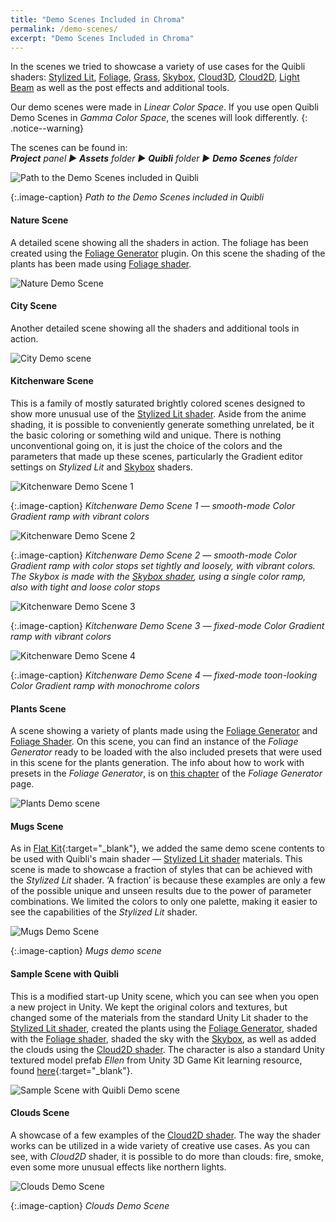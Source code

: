 ```yaml
---
title: "Demo Scenes Included in Chroma"
permalink: /demo-scenes/
excerpt: "Demo Scenes Included in Chroma"
---
```


In the scenes we tried to showcase a variety of use cases for the Quibli shaders: [Stylized Lit](../stylized-lit-shader), [Foliage](../foliage-shader), [Grass](../grass-shader), [Skybox](../skybox-shader), [Cloud3D](../cloud3d-shader), [Cloud2D](../cloud2d-shader), [Light Beam]([../light-beam-shader) as well as the post effects and additional tools.  

Our demo scenes were made in _Linear Color Space_. If you use open Quibli Demo Scenes in  _Gamma Color Space_, the scenes will look differently.
{: .notice--warning}

The scenes can be found in:  
_**Project** panel ▶︎ **Assets** folder ▶︎ **Quibli** folder ▶︎ **Demo Scenes** folder_

![Path to the Demo Scenes included in Quibli](../assets/images/manual_images/quibli_demo_scenes_path.png)

{:.image-caption}
*Path to the Demo Scenes included in Quibli*

#### Nature Scene  
A detailed scene showing all the shaders in action. The foliage has been created using the [Foliage Generator](../foliage-generator) plugin. On this scene the shading of the plants has been made using [Foliage shader](../foliage-shader).    

![Nature Demo Scene](../assets/images/manual_images/demo_nature_scene.png)

#### City Scene  
Another detailed scene showing all the shaders and additional tools in action.  

![City Demo scene](../assets/images/manual_images/demo_city_scene.png)

#### Kitchenware Scene
This is a family of mostly saturated brightly colored scenes designed to show more unusual use of the [Stylized Lit shader](../stylized-lit-shader). Aside from the anime shading, it is possible to conveniently generate something unrelated, be it the basic coloring or something wild and unique. There is nothing unconventional going on, it is just the choice of the colors and the parameters that made up these scenes, particularly the Gradient editor settings on _Stylized Lit_ and [Skybox](../skybox-shader) shaders.  

![Kitchenware Demo Scene 1](../assets/images/manual_images/demo_kitchenware_scene_1.png)

{:.image-caption}
*Kitchenware Demo Scene 1 — smooth-mode Color Gradient ramp with vibrant colors*

![Kitchenware Demo Scene 2](../assets/images/manual_images/demo_kitchenware_scene_2.png)

{:.image-caption}
*Kitchenware Demo Scene 2 — smooth-mode Color Gradient ramp with color stops set tightly and loosely, with vibrant colors. The Skybox is made with the [Skybox shader](../skybox-shader), using a single color ramp, also with tight and loose color stops*

![Kitchenware Demo Scene 3](../assets/images/manual_images/demo_kitchenware_scene_3.png)

{:.image-caption}
*Kitchenware Demo Scene 3 — fixed-mode Color Gradient ramp with vibrant colors*

![Kitchenware Demo Scene 4](../assets/images/manual_images/demo_kitchenware_scene_4.png)

{:.image-caption}
*Kitchenware Demo Scene 4 — fixed-mode toon-looking Color Gradient ramp with monochrome colors*

#### Plants Scene
A scene showing a variety of plants made using the [Foliage Generator](../foliage-generator) and [Foliage Shader](../foliage-shader). On this scene, you can find an instance of the _Foliage Generator_ ready to be loaded with the also included presets that were used in this scene for the plants generation. The info about how to work with presets  in the _Foliage Generator_, is on [this chapter](../foliage-generator/#updating-the-existing-exported-models-later) of the _Foliage Generator_ page.

![Plants Demo scene](../assets/images/manual_images/demo_plants_scene.png)

#### Mugs Scene  
As in [Flat Kit](https://flatkit.dustyroom.com/#6-demo-scenes){:target="_blank"}, we added the same demo scene contents to be used with Quibli's main shader — [Stylized Lit shader](../stylized-lit-shader) materials. This scene is made to showcase a fraction of styles that can be achieved with the _Stylized Lit_ shader. ‘A fraction’ is because these examples are only a few of the possible unique and unseen results due to the power of parameter combinations. We limited the colors to only one palette, making it easier to see the capabilities of the _Stylized Lit_ shader.  

![Mugs Demo Scene](../assets/images/manual_images/demo_mugs_scene.jpg)

{:.image-caption}
*Mugs demo scene*

#### Sample Scene with Quibli  
This is a modified start-up Unity scene, which you can see when you open a new project in Unity. We kept the original colors and textures, but changed some of the materials from the standard Unity Lit shader to the [Stylized Lit shader](../stylized-lit-shader), created the plants using the [Foliage Generator](../foliage-generator), shaded with the [Foliage shader](../foliage-shader), shaded the sky with the [Skybox](../skybox-shader), as well as added the clouds using the [Cloud2D shader](../cloud2d-shader). The character is also a standard Unity textured model prefab _Ellen_ from Unity 3D Game Kit learning resource, found [here](https://learn.unity.com/project/3d-game-kit){:target="_blank"}.  

![Sample Scene with Quibli Demo scene](../assets/images/manual_images/demo_sample_scene_with_quibli_scene.png)

#### Clouds Scene  
A showcase of a few examples of the [Cloud2D shader](../cloud2d-shader). The way the shader works can be utilized in a wide variety of creative use cases. As you can see, with _Cloud2D_ shader, it is possible to do more than clouds: fire, smoke, even some more unusual effects like northern lights.  

![Clouds Demo Scene](../assets/images/manual_images/demo_clouds_scene.png)

{:.image-caption}
*Clouds Demo Scene*
